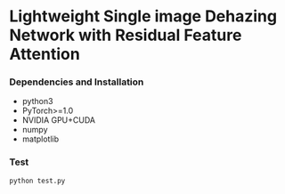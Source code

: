 # Lightweight Single image Dehazing Network with Residual Feature Attention 


### Dependencies and Installation

* python3
* PyTorch>=1.0
* NVIDIA GPU+CUDA
* numpy
* matplotlib

### Test
```
python test.py
```



